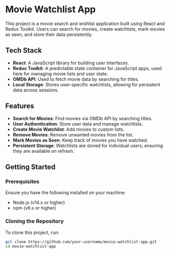 # Movie Watchlist App

This project is a movie search and wishlist application built using React and Redux Toolkit. Users can search for movies, create watchlists, mark movies as seen, and store their data persistently.

## Tech Stack

- **React**: A JavaScript library for building user interfaces.
- **Redux Toolkit**: A predictable state container for JavaScript apps, used here for managing movie lists and user state.
- **OMDb API**: Used to fetch movie data by searching for titles.
- **Local Storage**: Stores user-specific watchlists, allowing for persistent data across sessions.

## Features

- **Search for Movies**: Find movies via OMDb API by searching titles.
- **User Authentication**: Store user data and manage watchlists.
- **Create Movie Watchlist**: Add movies to custom lists.
- **Remove Movies**: Remove unwanted movies from the list.
- **Mark Movies as Seen**: Keep track of movies you have watched.
- **Persistent Storage**: Watchlists are stored for individual users, ensuring they are available on refresh.

## Getting Started

### Prerequisites

Ensure you have the following installed on your machine:

- Node.js (v14.x or higher)
- npm (v6.x or higher)

### Cloning the Repository

To clone this project, run:

```bash
git clone https://github.com/your-username/movie-watchlist-app.git
cd movie-watchlist-app
